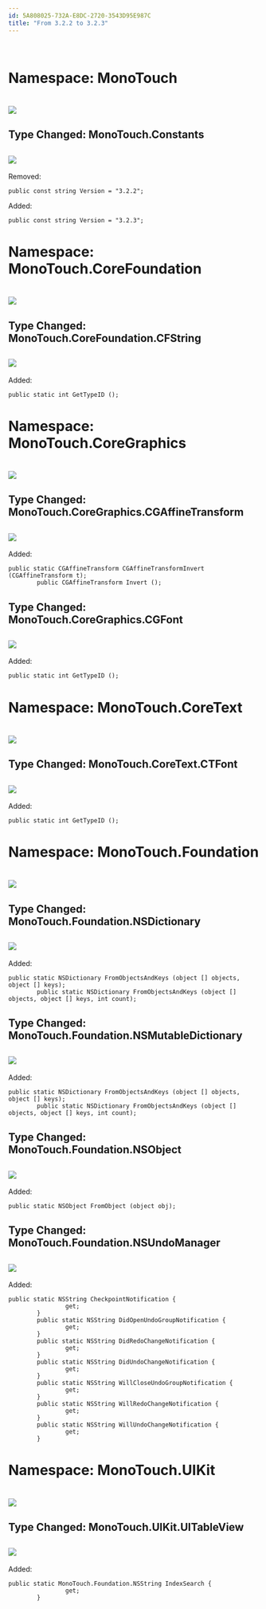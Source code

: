 ```yaml
---
id: 5A808025-732A-E8DC-2720-3543D95E987C
title: "From 3.2.2 to 3.2.3"
---
```


&nbsp;

 <a name="Namespace:_MonoTouch" class="injected"></a>


# Namespace: MonoTouch

 <a name="" class="injected"></a>


#  [ <span class="icon"><img src="from_3.2.2_to_3.2.3/Images/icon-trans.gif"></span>](http://ios.xamarin.com/Releases/MonoTouch_3/MonoTouch_3.2.3#)

 <a name="Type_Changed:_MonoTouch.Constants" class="injected"></a>


## Type Changed: MonoTouch.Constants

 <a name="" class="injected"></a>


##  [ <span class="icon"><img src="from_3.2.2_to_3.2.3/Images/icon-trans.gif"></span>](http://ios.xamarin.com/Releases/MonoTouch_3/MonoTouch_3.2.3#)

Removed:

```
public const string Version = "3.2.2";
```

Added:

```
public const string Version = "3.2.3";
```

 <a name="Namespace:_MonoTouch.CoreFoundation" class="injected"></a>


# Namespace: MonoTouch.CoreFoundation

 <a name="" class="injected"></a>


#  [ <span class="icon"><img src="from_3.2.2_to_3.2.3/Images/icon-trans.gif"></span>](http://ios.xamarin.com/Releases/MonoTouch_3/MonoTouch_3.2.3#)

 <a name="Type_Changed:_MonoTouch.CoreFoundation.CFString" class="injected"></a>


## Type Changed: MonoTouch.CoreFoundation.CFString

 <a name="" class="injected"></a>


##  [ <span class="icon"><img src="from_3.2.2_to_3.2.3/Images/icon-trans.gif"></span>](http://ios.xamarin.com/Releases/MonoTouch_3/MonoTouch_3.2.3#)

Added:

```
public static int GetTypeID ();
```

 <a name="Namespace:_MonoTouch.CoreGraphics" class="injected"></a>


# Namespace: MonoTouch.CoreGraphics

 <a name="" class="injected"></a>


#  [ <span class="icon"><img src="from_3.2.2_to_3.2.3/Images/icon-trans.gif"></span>](http://ios.xamarin.com/Releases/MonoTouch_3/MonoTouch_3.2.3#)

 <a name="Type_Changed:_MonoTouch.CoreGraphics.CGAffineTransform" class="injected"></a>


## Type Changed: MonoTouch.CoreGraphics.CGAffineTransform

 <a name="" class="injected"></a>


##  [ <span class="icon"><img src="from_3.2.2_to_3.2.3/Images/icon-trans.gif"></span>](http://ios.xamarin.com/Releases/MonoTouch_3/MonoTouch_3.2.3#)

Added:

```
public static CGAffineTransform CGAffineTransformInvert (CGAffineTransform t);
        public CGAffineTransform Invert ();
```

 <a name="Type_Changed:_MonoTouch.CoreGraphics.CGFont" class="injected"></a>


## Type Changed: MonoTouch.CoreGraphics.CGFont

 <a name="" class="injected"></a>


##  [ <span class="icon"><img src="from_3.2.2_to_3.2.3/Images/icon-trans.gif"></span>](http://ios.xamarin.com/Releases/MonoTouch_3/MonoTouch_3.2.3#)

Added:

```
public static int GetTypeID ();
```

 <a name="Namespace:_MonoTouch.CoreText" class="injected"></a>


# Namespace: MonoTouch.CoreText

 <a name="" class="injected"></a>


#  [ <span class="icon"><img src="from_3.2.2_to_3.2.3/Images/icon-trans.gif"></span>](http://ios.xamarin.com/Releases/MonoTouch_3/MonoTouch_3.2.3#)

 <a name="Type_Changed:_MonoTouch.CoreText.CTFont" class="injected"></a>


## Type Changed: MonoTouch.CoreText.CTFont

 <a name="" class="injected"></a>


##  [ <span class="icon"><img src="from_3.2.2_to_3.2.3/Images/icon-trans.gif"></span>](http://ios.xamarin.com/Releases/MonoTouch_3/MonoTouch_3.2.3#)

Added:

```
public static int GetTypeID ();
```

 <a name="Namespace:_MonoTouch.Foundation" class="injected"></a>


# Namespace: MonoTouch.Foundation

 <a name="" class="injected"></a>


#  [ <span class="icon"><img src="from_3.2.2_to_3.2.3/Images/icon-trans.gif"></span>](http://ios.xamarin.com/Releases/MonoTouch_3/MonoTouch_3.2.3#)

 <a name="Type_Changed:_MonoTouch.Foundation.NSDictionary" class="injected"></a>


## Type Changed: MonoTouch.Foundation.NSDictionary

 <a name="" class="injected"></a>


##  [ <span class="icon"><img src="from_3.2.2_to_3.2.3/Images/icon-trans.gif"></span>](http://ios.xamarin.com/Releases/MonoTouch_3/MonoTouch_3.2.3#)

Added:

```
public static NSDictionary FromObjectsAndKeys (object [] objects, object [] keys);
        public static NSDictionary FromObjectsAndKeys (object [] objects, object [] keys, int count);
```

 <a name="Type_Changed:_MonoTouch.Foundation.NSMutableDictionary" class="injected"></a>


## Type Changed: MonoTouch.Foundation.NSMutableDictionary

 <a name="" class="injected"></a>


##  [ <span class="icon"><img src="from_3.2.2_to_3.2.3/Images/icon-trans.gif"></span>](http://ios.xamarin.com/Releases/MonoTouch_3/MonoTouch_3.2.3#)

Added:

```
public static NSDictionary FromObjectsAndKeys (object [] objects, object [] keys);
        public static NSDictionary FromObjectsAndKeys (object [] objects, object [] keys, int count);
```

 <a name="Type_Changed:_MonoTouch.Foundation.NSObject" class="injected"></a>


## Type Changed: MonoTouch.Foundation.NSObject

 <a name="" class="injected"></a>


##  [ <span class="icon"><img src="from_3.2.2_to_3.2.3/Images/icon-trans.gif"></span>](http://ios.xamarin.com/Releases/MonoTouch_3/MonoTouch_3.2.3#)

Added:

```
public static NSObject FromObject (object obj);
```

 <a name="Type_Changed:_MonoTouch.Foundation.NSUndoManager" class="injected"></a>


## Type Changed: MonoTouch.Foundation.NSUndoManager

 <a name="" class="injected"></a>


##  [ <span class="icon"><img src="from_3.2.2_to_3.2.3/Images/icon-trans.gif"></span>](http://ios.xamarin.com/Releases/MonoTouch_3/MonoTouch_3.2.3#)

Added:

```
public static NSString CheckpointNotification {
                get;
        }
        public static NSString DidOpenUndoGroupNotification {
                get;
        }
        public static NSString DidRedoChangeNotification {
                get;
        }
        public static NSString DidUndoChangeNotification {
                get;
        }
        public static NSString WillCloseUndoGroupNotification {
                get;
        }
        public static NSString WillRedoChangeNotification {
                get;
        }
        public static NSString WillUndoChangeNotification {
                get;
        }
```

 <a name="Namespace:_MonoTouch.UIKit" class="injected"></a>


# Namespace: MonoTouch.UIKit

 <a name="" class="injected"></a>


#  [ <span class="icon"><img src="from_3.2.2_to_3.2.3/Images/icon-trans.gif"></span>](http://ios.xamarin.com/Releases/MonoTouch_3/MonoTouch_3.2.3#)

 <a name="Type_Changed:_MonoTouch.UIKit.UITableView" class="injected"></a>


## Type Changed: MonoTouch.UIKit.UITableView

 <a name="" class="injected"></a>


##  [ <span class="icon"><img src="from_3.2.2_to_3.2.3/Images/icon-trans.gif"></span>](http://ios.xamarin.com/Releases/MonoTouch_3/MonoTouch_3.2.3#)

Added:

```
public static MonoTouch.Foundation.NSString IndexSearch {
                get;
        }
```
